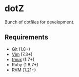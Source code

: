 dotZ
====

Bunch of dotfiles for development.

## Requirements

* Git (1.8+)
* [Vim](https://github.com/sfate/Vim-environment) (7.3+)
* [tmux](https://gist.github.com/sfate/4510955) (1.7+)
* Ruby (1.8.7+)
* RVM (1.21+)

